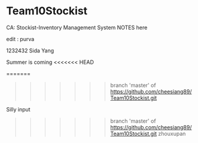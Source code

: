 # Team10Stockist
CA: Stockist-Inventory Management System
NOTES here

edit : purva


1232432
Sida Yang

Summer is coming
<<<<<<< HEAD

=======
>>>>>>> branch 'master' of https://github.com/cheesiang89/Team10Stockist.git


Silly input
>>>>>>> branch 'master' of https://github.com/cheesiang89/Team10Stockist.git
zhouxupan